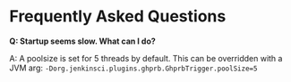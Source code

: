 Frequently Asked Questions
=====

**Q: Startup seems slow. What can I do?**

A: A poolsize is set for 5 threads by default. This can be overridden with a 
JVM arg: `-Dorg.jenkinsci.plugins.ghprb.GhprbTrigger.poolSize=5`
